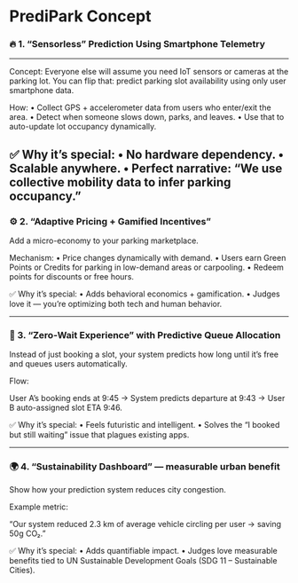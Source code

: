 # PrediPark Concept

### 🔥 1. “Sensorless” Prediction Using Smartphone Telemetry
---
Concept:
Everyone else will assume you need IoT sensors or cameras at the parking lot.
You can flip that: predict parking slot availability using only user smartphone data.

How:
    •    Collect GPS + accelerometer data from users who enter/exit the area.
    •    Detect when someone slows down, parks, and leaves.
    •    Use that to auto-update lot occupancy dynamically.

✅ Why it’s special:
    •    No hardware dependency.
    •    Scalable anywhere.
    •    Perfect narrative: “We use collective mobility data to infer parking occupancy.”
---
### ⚙️ 2. “Adaptive Pricing + Gamified Incentives”

Add a micro-economy to your parking marketplace.

Mechanism:
    •    Price changes dynamically with demand.
    •    Users earn Green Points or Credits for parking in low-demand areas or carpooling.
    •    Redeem points for discounts or free hours.

✅ Why it’s special:
    •    Adds behavioral economics + gamification.
    •    Judges love it — you’re optimizing both tech and human behavior.

---

### 🧠 3. “Zero-Wait Experience” with Predictive Queue Allocation

Instead of just booking a slot, your system predicts how long until it’s free and queues users automatically.

Flow:

User A’s booking ends at 9:45 →
System predicts departure at 9:43 →
User B auto-assigned slot ETA 9:46.

✅ Why it’s special:
    •    Feels futuristic and intelligent.
    •    Solves the “I booked but still waiting” issue that plagues existing apps.

---

### 🌍 4. “Sustainability Dashboard” — measurable urban benefit

Show how your prediction system reduces city congestion.

Example metric:

“Our system reduced 2.3 km of average vehicle circling per user → saving 50g CO₂.”

✅ Why it’s special:
    •    Adds quantifiable impact.
    •    Judges love measurable benefits tied to UN Sustainable Development Goals (SDG 11 – Sustainable Cities).
